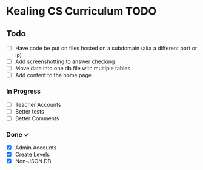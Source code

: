 # Kealing CS Curriculum TODO

## Todo

- [ ] Have code be put on files hosted on a subdomain (aka a different port or ip)
- [ ] Add screenshotting to answer checking
- [ ] Move data into one db file with multiple tables
- [ ] Add content to the home page

### In Progress

- [ ] Teacher Accounts
- [ ] Better tests
- [ ] Better Comments

### Done ✓

- [x] Admin Accounts
- [x] Create Levels
- [x] Non-JSON DB  
